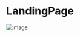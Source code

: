 ﻿# LandingPage
![image](https://github.com/MontMor4/LandingPage/assets/107975479/7e2a5539-8caa-4a28-ba20-c863633c0f90)
